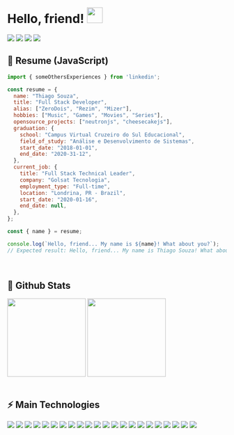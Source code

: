 # Hello, friend! <img src="https://media.giphy.com/media/lv9hJHsMSLMYRnDgls/giphy.gif" width="36">

<div>   
  <a href="mailto:dev@thiagosouza.com"><img src="https://img.shields.io/badge/-Email-0D1117?style=for-the-badge&logo=gmail&logoColor=F0DB4F" target="_blank"></a>
  <a href="https://www.linkedin.com/in/imthiagodesouza" target="_blank"><img src="https://img.shields.io/badge/-LinkedIn-0D1117?style=for-the-badge&logo=linkedin&logoColor=F0DB4F" target="_blank"></a> 
  <a href="https://www.instagram.com/thiagosouza.io" target="_blank"><img src="https://img.shields.io/badge/-Instagram-0D1117?style=for-the-badge&logo=instagram&logoColor=F0DB4F" target="_blank"></a>
  <a href="https://www.youtube.com/channel/UCObFBuhVmi48ZHS07Li5h5A" target="_blank"><img src="https://img.shields.io/badge/YouTube-0D1117?style=for-the-badge&logo=youtube&logoColor=F0DB4F" target="_blank"></a>
</div>

## 📜 Resume (JavaScript)

```javascript
import { someOthersExperiences } from 'linkedin';

const resume = {
  name: "Thiago Souza",
  title: "Full Stack Developer",
  alias: ["ZeroDois", "Rezim", "Mizer"],
  hobbies: ["Music", "Games", "Movies", "Series"],
  opensource_projects: ["neutronjs", "cheesecakejs"],
  graduation: {
    school: "Campus Virtual Cruzeiro do Sul Educacional",
    field_of_study: "Análise e Desenvolvimento de Sistemas",
    start_date: "2018-01-01",
    end_date: "2020-31-12",
  },
  current_job: {
    title: "Full Stack Technical Leader",
    company: "Golsat Tecnologia",
    employment_type: "Full-time",
    location: "Londrina, PR - Brazil",
    start_date: "2020-01-16",
    end_date: null,
  },
};

const { name } = resume;

console.log(`Hello, friend... My name is ${name}! What about you?`);
// Expected result: Hello, friend... My name is Thiago Souza! What about you?

```

<br/>

## 🥇 Github Stats


<div>
  <a href="#"><img height="180em" src="https://github-readme-stats.vercel.app/api?username=thiagodesouza&show_icons=true&theme=github_dark&include_all_commits=true&count_private=true"/></a>
  <a href="#"><img height="180em" src="https://github-readme-stats.vercel.app/api/top-langs/?username=thiagodesouza&layout=compact&langs_count=10&theme=github_dark"/></a>
</div>


<br/>

## ⚡ Main Technologies

<div>
  <a href="#"><img src="https://img.shields.io/badge/-JavaScript-0D1117?style=flat-square&logo=javascript"></a>
  <a href="#"><img src="https://img.shields.io/badge/-TypeScript-0D1117?style=flat-square&logo=typescript"></a>
  <a href="#"><img src="https://img.shields.io/badge/-HTML5-0D1117?style=flat-square&logo=html5&logoColor=orange"></a>
  <a href="#"><img src="https://img.shields.io/badge/-CSS3-0D1117?style=flat-square&logo=css3&logoColor=blue"></a>
  <a href="#"><img src="https://img.shields.io/badge/-React-0D1117?style=flat-square&logo=react"></a>
  <a href="#"><img src="https://img.shields.io/badge/-Angular-0D1117?style=flat-square&logo=angular&logoColor=red"></a>
  <a href="#"><img src="https://img.shields.io/badge/-Nodejs-0D1117?style=flat-square&logo=Node.js"></a>
  <a href="#"><img src="https://img.shields.io/badge/-Python-0D1117?style=flat-square&logo=Python"></a>
  <a href="#"><img src="https://img.shields.io/badge/-MongoDB-0D1117?style=flat-square&logo=mongodb"></a>
  <a href="#"><img src="https://img.shields.io/badge/-Redis-0D1117?style=flat-square&logo=Redis"></a>
  <a href="#"><img src="https://img.shields.io/badge/-PostgreSQL-0D1117?style=flat-square&logo=postgresql"></a>
  <a href="#"><img src="https://img.shields.io/badge/-MySQL-0D1117?style=flat-square&logo=mysql&logoColor=white"></a>
  <a href="#"><img src="https://img.shields.io/badge/-Heroku-0D1117?style=flat-square&logo=heroku&logoColor=purple"></a>
  <a href="#"><img src="https://img.shields.io/badge/-Docker-0D1117?style=flat-square&logo=docker"></a>
  <a href="#"><img src="https://img.shields.io/badge/-Digital%20Ocean-0D1117?style=flat-square&logo=digitalocean"></a>
  <a href="#"><img src="https://img.shields.io/badge/Amazon%20AWS-0D1117?style=flat-square&logo=amazon-aws&logoColor=orange"></a>
  <a href="#"><img src="https://img.shields.io/badge/Microsoft%20Azure-0D1117?style=flat-square&logo=microsoft-azure&logoColor=blue"></a>
  <a href="#"><img src="https://img.shields.io/badge/-Git-0D1117?style=flat-square&logo=git"></a>
  <a href="#"><img src="https://img.shields.io/badge/-GitHub-0D1117?style=flat-square&logo=github"></a>
  <a href="#"><img src="https://img.shields.io/badge/-GitLab-0D1117?style=flat-square&logo=gitlab"></a>
  <a href="#"><img src="https://img.shields.io/badge/-BitBucket-0D1117?style=flat-square&logo=bitbucket&logoColor=blue"></a>
  <a href="#"><img src="https://img.shields.io/badge/-Raspberry%20Pi-0D1117?style=flat-square&logo=Raspberry-Pi&logoColor=red"></a>
</div>
